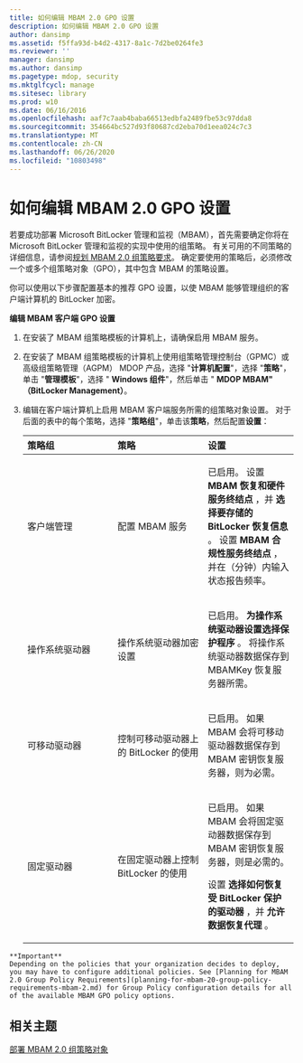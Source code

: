 ```yaml
---
title: 如何编辑 MBAM 2.0 GPO 设置
description: 如何编辑 MBAM 2.0 GPO 设置
author: dansimp
ms.assetid: f5ffa93d-b4d2-4317-8a1c-7d2be0264fe3
ms.reviewer: ''
manager: dansimp
ms.author: dansimp
ms.pagetype: mdop, security
ms.mktglfcycl: manage
ms.sitesec: library
ms.prod: w10
ms.date: 06/16/2016
ms.openlocfilehash: aaf7c7aab4baba66513edbfa2489fbe53c97dda8
ms.sourcegitcommit: 354664bc527d93f80687cd2eba70d1eea024c7c3
ms.translationtype: MT
ms.contentlocale: zh-CN
ms.lasthandoff: 06/26/2020
ms.locfileid: "10803498"
---
```

# 如何编辑 MBAM 2.0 GPO 设置


若要成功部署 Microsoft BitLocker 管理和监视（MBAM），首先需要确定你将在 Microsoft BitLocker 管理和监视的实现中使用的组策略。 有关可用的不同策略的详细信息，请参阅[规划 MBAM 2.0 组策略要求](planning-for-mbam-20-group-policy-requirements-mbam-2.md)。 确定要使用的策略后，必须修改一个或多个组策略对象（GPO），其中包含 MBAM 的策略设置。

你可以使用以下步骤配置基本的推荐 GPO 设置，以使 MBAM 能够管理组织的客户端计算机的 BitLocker 加密。

**编辑 MBAM 客户端 GPO 设置**

1.  在安装了 MBAM 组策略模板的计算机上，请确保启用 MBAM 服务。

2.  在安装了 MBAM 组策略模板的计算机上使用组策略管理控制台（GPMC）或高级组策略管理（AGPM） MDOP 产品，选择 "**计算机配置**"，选择 "**策略**"，单击 "**管理模板**"，选择 " **Windows 组件**"，然后单击 " **MDOP MBAM" （BitLocker Management）**。

3.  编辑在客户端计算机上启用 MBAM 客户端服务所需的组策略对象设置。 对于后面的表中的每个策略，选择 "**策略组**"，单击该**策略**，然后配置**设置**：

    <table>
    <colgroup>
    <col width="33%" />
    <col width="33%" />
    <col width="33%" />
    </colgroup>
    <thead>
    <tr class="header">
    <th align="left">策略组</th>
    <th align="left">策略</th>
    <th align="left">设置</th>
    </tr>
    </thead>
    <tbody>
    <tr class="odd">
    <td align="left"><p>客户端管理</p></td>
    <td align="left"><p>配置 MBAM 服务</p></td>
    <td align="left"><p>已启用。 设置 <strong> MBAM 恢复和硬件服务终结点 </strong> ，并 <strong> 选择要存储的 BitLocker 恢复信息 </strong> 。 设置 <strong> MBAM 合规性服务终结点 </strong> ，并在（分钟）内输入状态报告频率。</p></td>
    </tr>
    <tr class="even">
    <td align="left"><p>操作系统驱动器</p></td>
    <td align="left"><p>操作系统驱动器加密设置</p></td>
    <td align="left"><p>已启用。 <strong>为操作系统驱动器设置选择保护程序 </strong> 。 将操作系统驱动器数据保存到 MBAMKey 恢复服务器所需。</p></td>
    </tr>
    <tr class="odd">
    <td align="left"><p>可移动驱动器</p></td>
    <td align="left"><p>控制可移动驱动器上的 BitLocker 的使用</p></td>
    <td align="left"><p>已启用。 如果 MBAM 会将可移动驱动器数据保存到 MBAM 密钥恢复服务器，则为必需。</p></td>
    </tr>
    <tr class="even">
    <td align="left"><p>固定驱动器</p></td>
    <td align="left"><p>在固定驱动器上控制 BitLocker 的使用</p></td>
    <td align="left"><p>已启用。 如果 MBAM 会将固定驱动器数据保存到 MBAM 密钥恢复服务器，则是必需的。</p>
    <p>设置 <strong> 选择如何恢复受 BitLocker 保护的驱动器 </strong> ，并 <strong> 允许数据恢复代理 </strong> 。</p></td>
    </tr>
    </tbody>
    </table>



~~~
**Important**  
Depending on the policies that your organization decides to deploy, you may have to configure additional policies. See [Planning for MBAM 2.0 Group Policy Requirements](planning-for-mbam-20-group-policy-requirements-mbam-2.md) for Group Policy configuration details for all of the available MBAM GPO policy options.
~~~



## 相关主题


[部署 MBAM 2.0 组策略对象](deploying-mbam-20-group-policy-objects-mbam-2.md)









